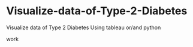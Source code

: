 # Visualize-data-of-Type-2-Diabetes
Visualize data of Type 2 Diabetes Using tableau or/and python

work

